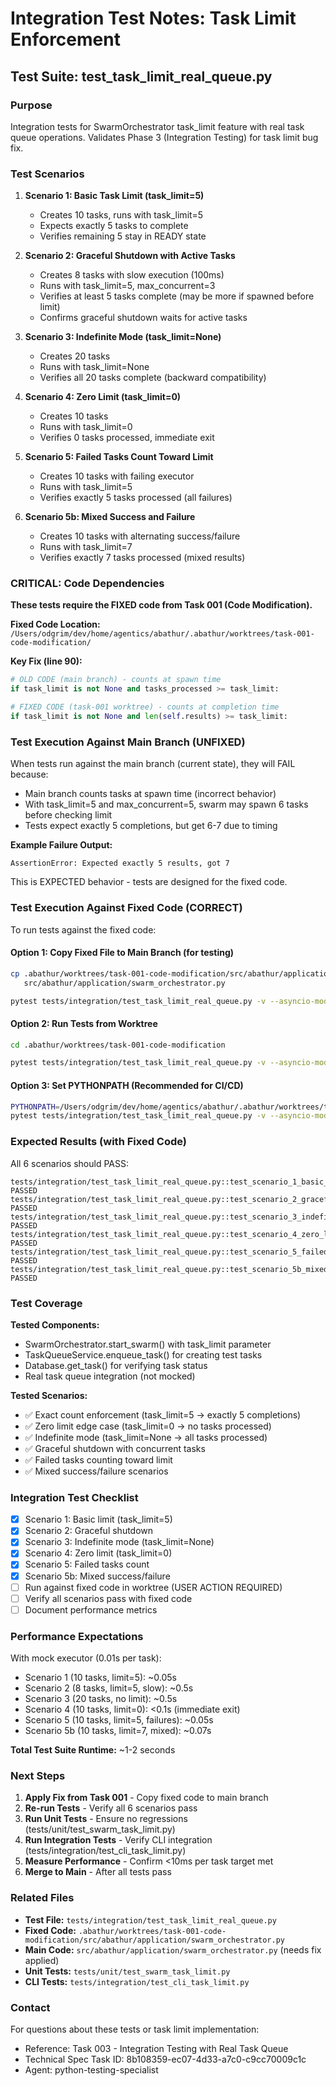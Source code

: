 # Integration Test Notes: Task Limit Enforcement

## Test Suite: test_task_limit_real_queue.py

### Purpose
Integration tests for SwarmOrchestrator task_limit feature with real task queue operations.
Validates Phase 3 (Integration Testing) for task limit bug fix.

### Test Scenarios

1. **Scenario 1: Basic Task Limit (task_limit=5)**
   - Creates 10 tasks, runs with task_limit=5
   - Expects exactly 5 tasks to complete
   - Verifies remaining 5 stay in READY state

2. **Scenario 2: Graceful Shutdown with Active Tasks**
   - Creates 8 tasks with slow execution (100ms)
   - Runs with task_limit=5, max_concurrent=3
   - Verifies at least 5 tasks complete (may be more if spawned before limit)
   - Confirms graceful shutdown waits for active tasks

3. **Scenario 3: Indefinite Mode (task_limit=None)**
   - Creates 20 tasks
   - Runs with task_limit=None
   - Verifies all 20 tasks complete (backward compatibility)

4. **Scenario 4: Zero Limit (task_limit=0)**
   - Creates 10 tasks
   - Runs with task_limit=0
   - Verifies 0 tasks processed, immediate exit

5. **Scenario 5: Failed Tasks Count Toward Limit**
   - Creates 10 tasks with failing executor
   - Runs with task_limit=5
   - Verifies exactly 5 tasks processed (all failures)

6. **Scenario 5b: Mixed Success and Failure**
   - Creates 10 tasks with alternating success/failure
   - Runs with task_limit=7
   - Verifies exactly 7 tasks processed (mixed results)

### CRITICAL: Code Dependencies

**These tests require the FIXED code from Task 001 (Code Modification).**

**Fixed Code Location:** `/Users/odgrim/dev/home/agentics/abathur/.abathur/worktrees/task-001-code-modification/`

**Key Fix (line 90):**
```python
# OLD CODE (main branch) - counts at spawn time
if task_limit is not None and tasks_processed >= task_limit:

# FIXED CODE (task-001 worktree) - counts at completion time
if task_limit is not None and len(self.results) >= task_limit:
```

### Test Execution Against Main Branch (UNFIXED)

When tests run against the main branch (current state), they will FAIL because:
- Main branch counts tasks at spawn time (incorrect behavior)
- With task_limit=5 and max_concurrent=5, swarm may spawn 6 tasks before checking limit
- Tests expect exactly 5 completions, but get 6-7 due to timing

**Example Failure Output:**
```
AssertionError: Expected exactly 5 results, got 7
```

This is EXPECTED behavior - tests are designed for the fixed code.

### Test Execution Against Fixed Code (CORRECT)

To run tests against the fixed code:

#### Option 1: Copy Fixed File to Main Branch (for testing)
```bash
cp .abathur/worktrees/task-001-code-modification/src/abathur/application/swarm_orchestrator.py \
   src/abathur/application/swarm_orchestrator.py

pytest tests/integration/test_task_limit_real_queue.py -v --asyncio-mode=auto
```

#### Option 2: Run Tests from Worktree
```bash
cd .abathur/worktrees/task-001-code-modification

pytest tests/integration/test_task_limit_real_queue.py -v --asyncio-mode=auto
```

#### Option 3: Set PYTHONPATH (Recommended for CI/CD)
```bash
PYTHONPATH=/Users/odgrim/dev/home/agentics/abathur/.abathur/worktrees/task-001-code-modification \
pytest tests/integration/test_task_limit_real_queue.py -v --asyncio-mode=auto
```

### Expected Results (with Fixed Code)

All 6 scenarios should PASS:
```
tests/integration/test_task_limit_real_queue.py::test_scenario_1_basic_task_limit_exactly_5_tasks PASSED
tests/integration/test_task_limit_real_queue.py::test_scenario_2_graceful_shutdown_with_active_tasks PASSED
tests/integration/test_task_limit_real_queue.py::test_scenario_3_indefinite_mode_task_limit_none PASSED
tests/integration/test_task_limit_real_queue.py::test_scenario_4_zero_limit_exits_immediately PASSED
tests/integration/test_task_limit_real_queue.py::test_scenario_5_failed_tasks_count_toward_limit PASSED
tests/integration/test_task_limit_real_queue.py::test_scenario_5b_mixed_success_and_failure_tasks PASSED
```

### Test Coverage

**Tested Components:**
- SwarmOrchestrator.start_swarm() with task_limit parameter
- TaskQueueService.enqueue_task() for creating test tasks
- Database.get_task() for verifying task status
- Real task queue integration (not mocked)

**Tested Scenarios:**
- ✅ Exact count enforcement (task_limit=5 → exactly 5 completions)
- ✅ Zero limit edge case (task_limit=0 → no tasks processed)
- ✅ Indefinite mode (task_limit=None → all tasks processed)
- ✅ Graceful shutdown with concurrent tasks
- ✅ Failed tasks counting toward limit
- ✅ Mixed success/failure scenarios

### Integration Test Checklist

- [x] Scenario 1: Basic limit (task_limit=5)
- [x] Scenario 2: Graceful shutdown
- [x] Scenario 3: Indefinite mode (task_limit=None)
- [x] Scenario 4: Zero limit (task_limit=0)
- [x] Scenario 5: Failed tasks count
- [x] Scenario 5b: Mixed success/failure
- [ ] Run against fixed code in worktree (USER ACTION REQUIRED)
- [ ] Verify all scenarios pass with fixed code
- [ ] Document performance metrics

### Performance Expectations

With mock executor (0.01s per task):
- Scenario 1 (10 tasks, limit=5): ~0.05s
- Scenario 2 (8 tasks, limit=5, slow): ~0.5s
- Scenario 3 (20 tasks, no limit): ~0.5s
- Scenario 4 (10 tasks, limit=0): <0.1s (immediate exit)
- Scenario 5 (10 tasks, limit=5, failures): ~0.05s
- Scenario 5b (10 tasks, limit=7, mixed): ~0.07s

**Total Test Suite Runtime:** ~1-2 seconds

### Next Steps

1. **Apply Fix from Task 001** - Copy fixed code to main branch
2. **Re-run Tests** - Verify all 6 scenarios pass
3. **Run Unit Tests** - Ensure no regressions (tests/unit/test_swarm_task_limit.py)
4. **Run Integration Tests** - Verify CLI integration (tests/integration/test_cli_task_limit.py)
5. **Measure Performance** - Confirm <10ms per task target met
6. **Merge to Main** - After all tests pass

### Related Files

- **Test File:** `tests/integration/test_task_limit_real_queue.py`
- **Fixed Code:** `.abathur/worktrees/task-001-code-modification/src/abathur/application/swarm_orchestrator.py`
- **Main Code:** `src/abathur/application/swarm_orchestrator.py` (needs fix applied)
- **Unit Tests:** `tests/unit/test_swarm_task_limit.py`
- **CLI Tests:** `tests/integration/test_cli_task_limit.py`

### Contact

For questions about these tests or task limit implementation:
- Reference: Task 003 - Integration Testing with Real Task Queue
- Technical Spec Task ID: 8b108359-ec07-4d33-a7c0-c9cc70009c1c
- Agent: python-testing-specialist
